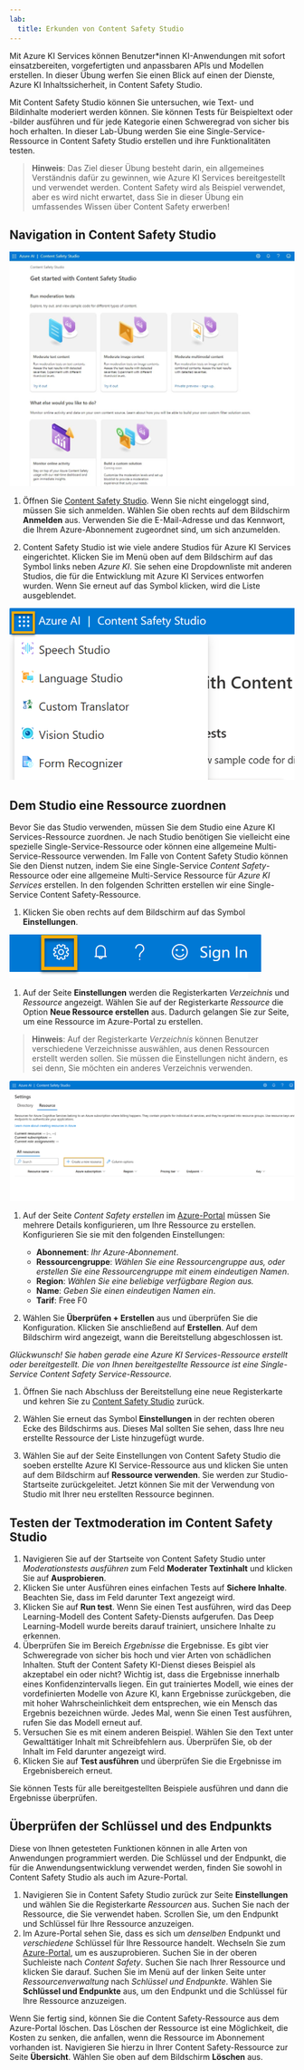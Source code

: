 ```yaml
---
lab:
  title: Erkunden von Content Safety Studio
---
```


Mit Azure KI Services können Benutzer*innen KI-Anwendungen mit sofort einsatzbereiten, vorgefertigten und anpassbaren APIs und Modellen erstellen. In dieser Übung werfen Sie einen Blick auf einen der Dienste, Azure KI Inhaltssicherheit, in Content Safety Studio. 

Mit Content Safety Studio können Sie untersuchen, wie Text- und Bildinhalte moderiert werden können. Sie können Tests für Beispieltext oder -bilder ausführen und für jede Kategorie einen Schweregrad von sicher bis hoch erhalten. In dieser Lab-Übung werden Sie eine Single-Service-Ressource in Content Safety Studio erstellen und ihre Funktionalitäten testen. 

> **Hinweis**: Das Ziel dieser Übung besteht darin, ein allgemeines Verständnis dafür zu gewinnen, wie Azure KI Services bereitgestellt und verwendet werden. Content Safety wird als Beispiel verwendet, aber es wird nicht erwartet, dass Sie in dieser Übung ein umfassendes Wissen über Content Safety erwerben!

## Navigation in Content Safety Studio 

![Screenshot der Startseite von Content Safety Studio.](./media/content-safety/content-safety-getting-started.png)


1. Öffnen Sie [Content Safety Studio](https://contentsafety.cognitive.azure.com?azure-portal=true). Wenn Sie nicht eingeloggt sind, müssen Sie sich anmelden. Wählen Sie oben rechts auf dem Bildschirm **Anmelden** aus. Verwenden Sie die E-Mail-Adresse und das Kennwort, die Ihrem Azure-Abonnement zugeordnet sind, um sich anzumelden. 

1. Content Safety Studio ist wie viele andere Studios für Azure KI Services eingerichtet. Klicken Sie im Menü oben auf dem Bildschirm auf das Symbol links neben *Azure KI*. Sie sehen eine Dropdownliste mit anderen Studios, die für die Entwicklung mit Azure KI Services entworfen wurden. Wenn Sie erneut auf das Symbol klicken, wird die Liste ausgeblendet.

![Ein Screenshot des Content Safety Studio-Menüs mit geöffneter Umschaltfläche, um zu anderen Studios zu wechseln.](./media/content-safety/studio-toggle-icon.png)  

## Dem Studio eine Ressource zuordnen 

Bevor Sie das Studio verwenden, müssen Sie dem Studio eine Azure KI Services-Ressource zuordnen. Je nach Studio benötigen Sie vielleicht eine spezielle Single-Service-Ressource oder können eine allgemeine Multi-Service-Ressource verwenden. Im Falle von Content Safety Studio können Sie den Dienst nutzen, indem Sie eine Single-Service *Content Safety*-Ressource oder eine allgemeine Multi-Service Ressource für *Azure KI Services* erstellen. In den folgenden Schritten erstellen wir eine Single-Service Content Safety-Ressource. 

1. Klicken Sie oben rechts auf dem Bildschirm auf das Symbol **Einstellungen**. 

![Ein Screenshot des Symbols „Einstellungen“ oben rechts auf dem Bildschirm, neben den Symbolen Glocke, Fragezeichen und Smiley.](./media/content-safety/settings-toggle.png)

1. Auf der Seite **Einstellungen** werden die Registerkarten *Verzeichnis* und *Ressource* angezeigt. Wählen Sie auf der Registerkarte *Ressource* die Option **Neue Ressource erstellen** aus. Dadurch gelangen Sie zur Seite, um eine Ressource im Azure-Portal zu erstellen.

> **Hinweis**: Auf der Registerkarte *Verzeichnis* können Benutzer verschiedene Verzeichnisse auswählen, aus denen Ressourcen erstellt werden sollen. Sie müssen die Einstellungen nicht ändern, es sei denn, Sie möchten ein anderes Verzeichnis verwenden. 

![Screenshot der Stelle auf der Einstellungsseite von Content Safety Studio, an der Sie „Neue Ressource erstellen“ auswählen können.](./media/content-safety/create-new-resource-from-studio.png)

1. Auf der Seite *Content Safety erstellen* im [Azure-Portal](https://portal.azure.com?auzre-portal=true) müssen Sie mehrere Details konfigurieren, um Ihre Ressource zu erstellen. Konfigurieren Sie sie mit den folgenden Einstellungen:
    - **Abonnement**: *Ihr Azure-Abonnement*.
    - **Ressourcengruppe**: *Wählen Sie eine Ressourcengruppe aus, oder erstellen Sie eine Ressourcengruppe mit einem eindeutigen Namen*.
    - **Region**: *Wählen Sie eine beliebige verfügbare Region aus.*
    - **Name**: *Geben Sie einen eindeutigen Namen ein*.
    - **Tarif**: Free F0

1. Wählen Sie **Überprüfen + Erstellen** aus und überprüfen Sie die Konfiguration. Klicken Sie anschließend auf **Erstellen**. Auf dem Bildschirm wird angezeigt, wann die Bereitstellung abgeschlossen ist. 

*Glückwunsch! Sie haben gerade eine Azure KI Services-Ressource erstellt oder bereitgestellt. Die von Ihnen bereitgestellte Ressource ist eine Single-Service Content Safety Service-Ressource.*

1. Öffnen Sie nach Abschluss der Bereitstellung eine neue Registerkarte und kehren Sie zu [Content Safety Studio](https://contentsafety.cognitive.azure.com?azure-portal=true) zurück. 

1. Wählen Sie erneut das Symbol **Einstellungen** in der rechten oberen Ecke des Bildschirms aus. Dieses Mal sollten Sie sehen, dass Ihre neu erstellte Ressource der Liste hinzugefügt wurde.  

1. Wählen Sie auf der Seite Einstellungen von Content Safety Studio die soeben erstellte Azure KI Service-Ressource aus und klicken Sie unten auf dem Bildschirm auf **Ressource verwenden**. Sie werden zur Studio-Startseite zurückgeleitet. Jetzt können Sie mit der Verwendung von Studio mit Ihrer neu erstellten Ressource beginnen.

## Testen der Textmoderation im Content Safety Studio

1. Navigieren Sie auf der Startseite von Content Safety Studio unter *Moderationstests ausführen* zum Feld **Moderater Textinhalt** und klicken Sie auf **Ausprobieren**.
1. Klicken Sie unter Ausführen eines einfachen Tests auf **Sichere Inhalte**. Beachten Sie, dass im Feld darunter Text angezeigt wird. 
1. Klicken Sie auf **Run test**. Wenn Sie einen Test ausführen, wird das Deep Learning-Modell des Content Safety-Diensts aufgerufen. Das Deep Learning-Modell wurde bereits darauf trainiert, unsichere Inhalte zu erkennen.
1. Überprüfen Sie im Bereich *Ergebnisse* die Ergebnisse. Es gibt vier Schweregrade von sicher bis hoch und vier Arten von schädlichen Inhalten. Stuft der Content Safety KI-Dienst dieses Beispiel als akzeptabel ein oder nicht? Wichtig ist, dass die Ergebnisse innerhalb eines Konfidenzintervalls liegen. Ein gut trainiertes Modell, wie eines der vordefinierten Modelle von Azure KI, kann Ergebnisse zurückgeben, die mit hoher Wahrscheinlichkeit dem entsprechen, wie ein Mensch das Ergebnis bezeichnen würde. Jedes Mal, wenn Sie einen Test ausführen, rufen Sie das Modell erneut auf. 
1. Versuchen Sie es mit einem anderen Beispiel. Wählen Sie den Text unter Gewalttätiger Inhalt mit Schreibfehlern aus. Überprüfen Sie, ob der Inhalt im Feld darunter angezeigt wird.
1. Klicken Sie auf **Test ausführen** und überprüfen Sie die Ergebnisse im Ergebnisbereich erneut. 

Sie können Tests für alle bereitgestellten Beispiele ausführen und dann die Ergebnisse überprüfen.

## Überprüfen der Schlüssel und des Endpunkts

Diese von Ihnen getesteten Funktionen können in alle Arten von Anwendungen programmiert werden. Die Schlüssel und der Endpunkt, die für die Anwendungsentwicklung verwendet werden, finden Sie sowohl in Content Safety Studio als auch im Azure-Portal. 

1. Navigieren Sie in Content Safety Studio zurück zur Seite **Einstellungen** und wählen Sie die Registerkarte *Ressourcen* aus. Suchen Sie nach der Ressource, die Sie verwendet haben. Scrollen Sie, um den Endpunkt und Schlüssel für Ihre Ressource anzuzeigen. 
1. Im Azure-Portal sehen Sie, dass es sich um *denselben* Endpunkt und *verschiedene* Schlüssel für Ihre Ressource handelt. Wechseln Sie zum [Azure-Portal](https://portal.azure.com?auzre-portal=true), um es auszuprobieren. Suchen Sie in der oberen Suchleiste nach *Content Safety*. Suchen Sie nach Ihrer Ressource und klicken Sie darauf. Suchen Sie im Menü auf der linken Seite unter *Ressourcenverwaltung* nach *Schlüssel und Endpunkte*. Wählen Sie **Schlüssel und Endpunkte** aus, um den Endpunkt und die Schlüssel für Ihre Ressource anzuzeigen. 

Wenn Sie fertig sind, können Sie die Content Safety-Ressource aus dem Azure-Portal löschen. Das Löschen der Ressource ist eine Möglichkeit, die Kosten zu senken, die anfallen, wenn die Ressource im Abonnement vorhanden ist. Navigieren Sie hierzu in Ihrer Content Safety-Ressource zur Seite **Übersicht**. Wählen Sie oben auf dem Bildschirm **Löschen** aus. 
